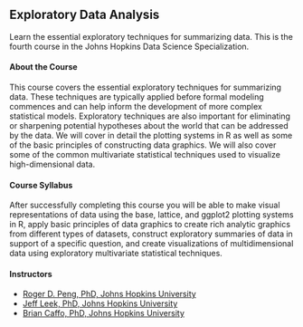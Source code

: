 ## Exploratory Data Analysis
Learn the essential exploratory techniques for summarizing data. This is the fourth course in the Johns Hopkins Data Science Specialization.

#### About the Course
This course covers the essential exploratory techniques for summarizing data. These techniques are typically applied before formal modeling commences and can help inform the development of more complex statistical models. Exploratory techniques are also important for eliminating or sharpening potential hypotheses about the world that can be addressed by the data. We will cover in detail the plotting systems in R as well as some of the basic principles of constructing data graphics. We will also cover some of the common multivariate statistical techniques used to visualize high-dimensional data.

#### Course Syllabus
After successfully completing this course you will be able to make visual representations of data using the base, lattice, and ggplot2 plotting systems in R, apply basic principles of data graphics to create rich analytic graphics from different types of datasets, construct exploratory summaries of data in support of a specific question, and create visualizations of multidimensional data using exploratory multivariate statistical techniques.

#### Instructors
- [Roger D. Peng, PhD, Johns Hopkins University](https://www.coursera.org/instructor/rdpeng)
- [Jeff Leek, PhD, Johns Hopkins University](https://www.coursera.org/instructor/~315)
- [Brian Caffo, PhD, Johns Hopkins University](https://www.coursera.org/instructor/~47)
